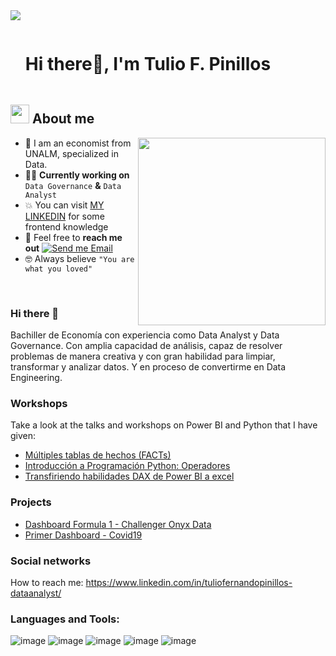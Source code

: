 <!--horizontal divider(gradiant)-->
<img src="https://user-images.githubusercontent.com/73097560/115834477-dbab4500-a447-11eb-908a-139a6edaec5c.gif">

<!--h1 without bottom border-->

<div id="user-content-toc">
  <ul align="left">
    <summary><h1 style="display: inline-block">Hi there👋, I'm Tulio F. Pinillos</h1></summary>
  </ul>
</div>


<!--About Me-->

## <picture><img src = "https://github.com/7oSkaaa/7oSkaaa/blob/main/Images/about_me.gif?raw=true" width = 30px></picture> About me

<picture> <img align="right" src="https://media.giphy.com/media/SWoSkN6DxTszqIKEqv/giphy.gif" width = 300px></picture>

- :school: I am an economist from UNALM, specialized in Data.
- :technologist: **Currently working on** `Data Governance` **&** `Data Analyst`
- :boom: You can visit [MY LINKEDIN](https://www.linkedin.com/in/tuliofernandopinillos-dataanalyst/) for some frontend knowledge
- :email: Feel free to **reach me out** [![Send me Email](https://img.shields.io/static/v1?label=email&amp;message=TulioFPinillos&amp;color=EA4335&amp;style=flat-square)](mailto:fernando20101240@gmail.com)
- :nerd_face: Always believe `"You are what you loved"`

<br>


### Hi there 👋
Bachiller de Economía con experiencia como Data Analyst y Data Governance. Con amplia capacidad de análisis, capaz de resolver problemas de manera creativa y con gran habilidad para limpiar, transformar y analizar datos. Y en proceso de convertirme en Data Engineering.

### Workshops
Take a look at the talks and workshops on Power BI and Python that I have given:

- [Múltiples tablas de hechos (FACTs)](https://www.linkedin.com/feed/update/urn:li:activity:6933090131096539137/)
- [Introducción a Programación Python: Operadores](https://www.linkedin.com/posts/data-engineering-latam_dataengineering-dataengineer-dataengineeringlatam-activity-6982698233818939392-DdaU/?trk=public_profile_like_view&originalSubdomain=es)
- [Transfiriendo habilidades DAX de Power BI a excel](https://www.linkedin.com/posts/data-engineering-latam_dataengineeering-dataengineer-dataengineeringlatam-activity-6937819962191282176-lZ_7/?trk=public_profile_like_view&originalSubdomain=es)

### Projects

- [Dashboard Formula 1 - Challenger Onyx Data](https://www.linkedin.com/feed/update/urn:li:activity:6924383277260648448/)
- [Primer Dashboard - Covid19 ](https://drive.google.com/file/d/1xjlJNva5QJA5HFdWn_2KuLNgIPwfkHcZ/view?usp=sharing)

### Social networks
How to reach me: https://www.linkedin.com/in/tuliofernandopinillos-dataanalyst/

### Languages and Tools:
![image](https://github.com/foxtroxz/foxtroxz/assets/64339901/58ff4a30-4f3c-453c-b69b-c5e099158ecf)
![image](https://github.com/foxtroxz/foxtroxz/assets/64339901/38187fb2-9dae-4679-b09d-a17dc7cafe3d)
![image](https://github.com/foxtroxz/foxtroxz/assets/64339901/1bfff4ab-1ee5-4885-8410-9dd8f1444217)
![image](https://github.com/foxtroxz/foxtroxz/assets/64339901/17fffaa8-97c7-484b-af47-fde5cdc36085)
![image](https://github.com/foxtroxz/foxtroxz/assets/64339901/7a469260-b2e9-4cce-90d4-af28ec881c99)





<!--
**foxtroxz/foxtroxz** is a ✨ _special_ ✨ repository because its `README.md` (this file) appears on your GitHub profile.

Here are some ideas to get you started:

- 🔭 I’m currently working on ...
- 🌱 I’m currently learning ...
- 👯 I’m looking to collaborate on ...
- 🤔 I’m looking for help with ...
- 💬 Ask me about ...
- 📫 How to reach me: ...
- 😄 Pronouns: ...
- ⚡ Fun fact: ...
-->
